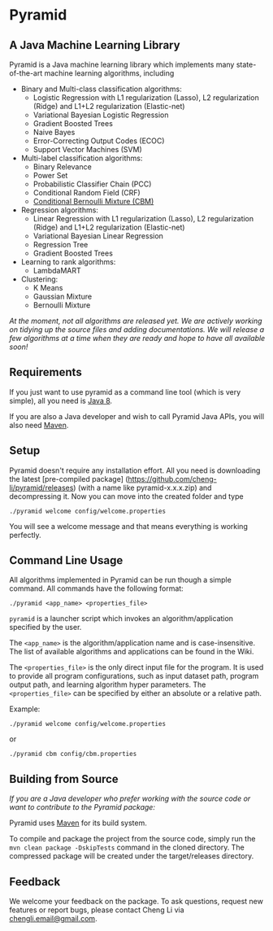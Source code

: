 # Pyramid 

## A Java Machine Learning Library

Pyramid is a Java machine learning library which implements many state-of-the-art machine learning algorithms, including

* Binary and Multi-class classification algorithms:
    * Logistic Regression with L1 regularization (Lasso), L2 regularization (Ridge) and L1+L2 regularization (Elastic-net)
    * Variational Bayesian Logistic Regression
    * Gradient Boosted Trees
    * Naive Bayes
    * Error-Correcting Output Codes (ECOC)
    * Support Vector Machines (SVM)
* Multi-label classification algorithms:
    * Binary Relevance
    * Power Set
    * Probabilistic Classifier Chain (PCC)
    * Conditional Random Field (CRF)
    * [Conditional Bernoulli Mixture (CBM)](https://github.com/cheng-li/pyramid/wiki/CBM)
* Regression algorithms:
    * Linear Regression with L1 regularization (Lasso), L2 regularization (Ridge) and L1+L2 regularization (Elastic-net)
    * Variational Bayesian Linear Regression
    * Regression Tree
    * Gradient Boosted Trees
* Learning to rank algorithms:
    * LambdaMART
* Clustering: 
    * K Means
    * Gaussian Mixture
    * Bernoulli Mixture

_At the moment, not all algorithms are released yet. We are actively working on tidying up the source files and adding documentations. We will release a few algorithms at a time when they are ready and hope to have all available soon!_
## **Requirements**
If you just want to use pyramid as a command line tool (which is very simple), all you need is [Java 8](http://www.oracle.com/technetwork/java/javase/downloads/jdk8-downloads-2133151.html).

If you are also a Java developer and wish to call Pyramid Java APIs, you will also need [Maven](https://maven.apache.org/).

## **Setup**
Pyramid doesn't require any installation effort. All you need is downloading the latest [pre-compiled package] (https://github.com/cheng-li/pyramid/releases) (with a name like pyramid-x.x.x.zip) and decompressing it. Now you can move into the created folder and type 

`./pyramid welcome config/welcome.properties`

You will see a welcome message and that means everything is working perfectly.
## **Command Line Usage**
All algorithms implemented in Pyramid can be run though a simple command. All commands have the following format:

`./pyramid <app_name> <properties_file>`

`pyramid` is a launcher script which invokes an algorithm/application specified by the user.

The `<app_name>` is the algorithm/application name and is case-insensitive. The list of available algorithms and  applications can be found in the Wiki.

The `<properties_file>` is the only direct input file for the program. It is used to provide all program configurations, such as input dataset path, program output path, and learning algorithm hyper parameters. The `<properties_file>` can be specified by either an absolute or a relative path.

Example: 

`./pyramid welcome config/welcome.properties`

or

`./pyramid cbm config/cbm.properties`
## **Building from Source**
_If you are a Java developer who prefer working with the source code or want to contribute to the Pyramid package:_

Pyramid uses [Maven](https://maven.apache.org/) for its build system.

To compile and package the project from the source code, simply run the `mvn clean package -DskipTests` command in the cloned directory. The compressed package will be created under the target/releases directory.

## Feedback
We welcome your feedback on the package. To ask questions, request new features or report bugs, please contact Cheng Li  via chengli.email@gmail.com.
